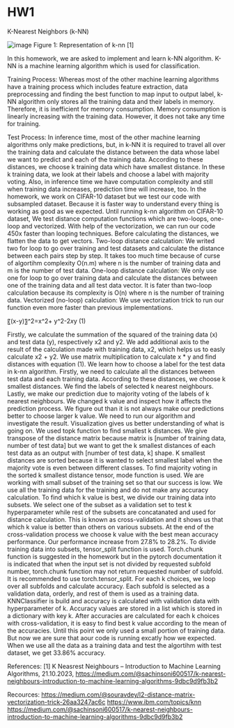 # HW1

K-Nearest Neighbors (k-NN)

 ![image](https://github.com/hasanerdin/HW1/assets/52705602/bba43c45-bfd2-4ede-977e-37694ca79002)
Figure 1: Representation of k-nn [1]

In this homework, we are asked to implement and learn k-NN algorithm. K-NN is a machine learning algorithm which is used for classification. 

Training Process: Whereas most of the other machine learning algorithms have a training process which includes feature extraction, data preprocessing and finding the best function to map input to output label, k-NN algorithm only stores all the training data and their labels in memory. Therefore, it is inefficient for memory consumption. Memory consumption is linearly increasing with the training data. However, it does not take any time for training. 

Test Process: In inference time, most of the other machine learning algorithms only make predictions, but, in k-NN it is required to travel all over the training data and calculate the distance between the data whose label we want to predict and each of the training data. According to these distances, we choose k training data which have smallest distance. In these k training data, we look at their labels and choose a label with majority voting. Also, in inference time we have computation complexity and still when training data increases, prediction time will increase, too.
	In the homework, we work on CIFAR-10 dataset but we test our code with subsampled dataset. Because it is faster way to understand every thing is working as good as we expected. 
	Until running k-nn algorithm on CIFAR-10 dataset, 
	We test distance computation functions which are two-loops, one-loop and vectorized. With help of the vectorization, we can run our code 450x faster than looping techniques. Before calculating the distances, we flatten the data to get vectors.
	Two-loop distance calculation: We writed two for loop to go over training and test datasets and calculate the distance between each pairs step by step. It takes too much time because of curse of algortihm complexity O(n.m) where n is the number of training data and m is the number of test data.
	 One-loop distance calculation: We only use one for loop to go over training data and calculate the distances between one of the training data and all test data vector. It is fater than two-loop calculation because its complexity is O(n) where n is the number of training data.
	Vectorized (no-loop) calculation: We use vectorization trick to run our function even more faster than previous implementations. 

〖(x-y)〗^2=x^2+ y^2-2*x*y				(1)

Firstly, we calculate the summation of the squared of the training data (x) and test data (y), respectively x2 and y2. We add additional axis to the result of the calculation made with training data, x2, which helps us to easly calculate x2 + y2. We use matrix multiplication to calculate x * y and find distances with equation (1).
	We learn how to choose a label for the test data in k-nn algorithm. Firstly, we need to calculate all the distances between test data and each training data. According to these distances, we choose k smallest distances. We find the labels of selected k nearest neighbours. Lastly, we make our prediction due to majority voting of the labels of k nearest neighbours. We changed k value and inspect how it affects the prediction process. We figure out than it is not always make our predictions better to choose larger k value. We need to run our algorithm and investigate the result. Visualization gives us better understanding of what is going on.
	We used topk function to find smallest k distances. We give transpose of the distance matrix because matrix is [number of training data, number of test data] but we want to get the k smallest distances of each test data as an output with [number of test data, k] shape.
	K smallest distances are sorted because it is wanted to select smallest label when the majority vote is even between different classes.
	To find majority voting in the sorted k smallest distance tensor, mode function is used. 
	We are working with small subset of the training set so that our success is low. We use all the training data for the training and do not make any accuracy calculation. To find which k value is best, we divide our training data into subsets. We select one of the subset as a validation set to test k hyperparameter while rest of the subsets are concatanated and used for distance calculation. This is known as cross-validation and it shows us that which k value is better than others on various subsets. At the end of the cross-validation process we choose k value with the best mean accuracy performance. Our performance increase from 27.8% to 28.2%.
	To divide training data into subsets, tensor_split function is used. Torch.chunk function is suggested in the homework but in the pytorch documentation it is indicated that when the input set is not divided by requested subfold number, torch.chunk function may not return requested number of subfold. It is recommended to use torch.tensor_split.
	For each k choices, we loop over all subfolds and calculate accuracy. Each subfold is selected as a validation data, orderly, and rest of them is used as a training data. KNNClassifier is build and accuracy is calculated with validation data with hyperparameter of k. Accuracy values are stored in a list which is stored in a dictionary with key k.
	After accuracies are calculated for each k choices with cross-validation, it is easy to find best k value according to the mean of the accuracies. 
	Until this point we only used a small portion of training data. But now we are sure that aour code is running excatly how we expected. When we use all the data as a training data and test the algortihm with test dataset, we get 33.86% accuracy.


References:
[1] K Neasrest Neighbours – Introduction to Machine Learning Algorithms, 21.10.2023, https://medium.com/@sachinsoni600517/k-nearest-neighbours-introduction-to-machine-learning-algorithms-9dbc9d9fb3b2

Recources:
https://medium.com/@souravdey/l2-distance-matrix-vectorization-trick-26aa3247ac6c
https://www.ibm.com/topics/knn
https://medium.com/@sachinsoni600517/k-nearest-neighbours-introduction-to-machine-learning-algorithms-9dbc9d9fb3b2

